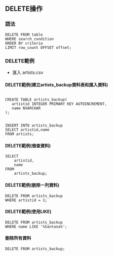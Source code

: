 ## DELETE操作
### 語法

```
DELETE FROM table
WHERE search_condition
ORDER BY criteria
LIMIT row_count OFFSET offset;
```

### DELETE範例

- 匯入 artists.csv

#### DELETE範例(建立artists_backup資料表和匯入資料)

```

CREATE TABLE artists_backup(
   artistid INTEGER PRIMARY KEY AUTOINCREMENT,
   name NVARCHAR
);


INSERT INTO artists_backup 
SELECT artistid,name
FROM artists;

```

#### DELETE範例(檢查資料)

```
SELECT
	artistid,
	name
FROM
	artists_backup;
```

#### DELETE範例(刪除一列資料)

```
DELETE FROM artists_backup
WHERE artistid = 1;
```

#### DELETE範例(使用LIKE)

```
DELETE FROM artists_backup
WHERE name LIKE '%Santana%';
```

#### 刪除所有資料

```
DELETE FROM artists_backup;
```
